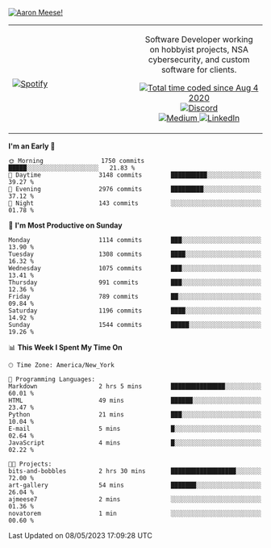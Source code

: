 [![Aaron Meese!](https://user-images.githubusercontent.com/17814535/88975338-a2aabf00-d27f-11ea-963f-8a19608716b4.png)](https://github.com/ajmeese7/readme-ascii "README ASCII")

<!-- Modified from project here: https://github.com/novatorem/novatorem -->
<table width="100%">
  <tr>
  <td width="50%">

&nbsp; <br> [![Spotify](https://ajmeese7.vercel.app/api/spotify)](https://open.spotify.com/user/ajmeese)

  </td>
  <td width="50%">
    <p align="center">
    Software Developer working on hobbyist projects, NSA cybersecurity, and custom software for clients.
    </p>
    <p align="center">
      <a href="https://wakatime.com/@f726891d-3b02-46cd-9b60-e8c59f9e2b14">
        <img src="https://wakatime.com/badge/user/f726891d-3b02-46cd-9b60-e8c59f9e2b14.svg" alt="Total time coded since Aug 4 2020" title="WakaTime" />
      </a>
      <a href="http://link.aaronmeese.com/discord">
        <img src="https://img.shields.io/badge/discord-ajmeese7%234835-369?style=flat-square&logo=discord&logoColor=white&color=purple" alt="Discord" title="Discord">
      </a>
      <br />
      <a href="https://link.aaronmeese.com/medium">
        <img src="https://img.shields.io/badge/medium-ajmeese7-1DB954?style=flat-square&logo=medium&logoColor=white" alt="Medium" title="Medium">
      </a>
      <a href="https://link.aaronmeese.com/linkedin">
        <img src="https://img.shields.io/badge/linkedIn-aaronmeese-1DB954?style=flat-square&logo=linkedin&logoColor=white&color=blue" alt="LinkedIn" title="LinkedIn">
      </a>
    </p>
  </td>

</table>

[//]: <> (The `&nbsp;` is to have Aphelion take up more space)

<!--START_SECTION:waka-->
**I'm an Early 🐤** 

```text
🌞 Morning                1750 commits        █████░░░░░░░░░░░░░░░░░░░░   21.83 % 
🌆 Daytime                3148 commits        ██████████░░░░░░░░░░░░░░░   39.27 % 
🌃 Evening                2976 commits        █████████░░░░░░░░░░░░░░░░   37.12 % 
🌙 Night                  143 commits         ░░░░░░░░░░░░░░░░░░░░░░░░░   01.78 % 
```
📅 **I'm Most Productive on Sunday** 

```text
Monday                   1114 commits        ███░░░░░░░░░░░░░░░░░░░░░░   13.90 % 
Tuesday                  1308 commits        ████░░░░░░░░░░░░░░░░░░░░░   16.32 % 
Wednesday                1075 commits        ███░░░░░░░░░░░░░░░░░░░░░░   13.41 % 
Thursday                 991 commits         ███░░░░░░░░░░░░░░░░░░░░░░   12.36 % 
Friday                   789 commits         ██░░░░░░░░░░░░░░░░░░░░░░░   09.84 % 
Saturday                 1196 commits        ████░░░░░░░░░░░░░░░░░░░░░   14.92 % 
Sunday                   1544 commits        █████░░░░░░░░░░░░░░░░░░░░   19.26 % 
```


📊 **This Week I Spent My Time On** 

```text
🕑︎ Time Zone: America/New_York

💬 Programming Languages: 
Markdown                 2 hrs 5 mins        ███████████████░░░░░░░░░░   60.01 % 
HTML                     49 mins             ██████░░░░░░░░░░░░░░░░░░░   23.47 % 
Python                   21 mins             ███░░░░░░░░░░░░░░░░░░░░░░   10.04 % 
E-mail                   5 mins              █░░░░░░░░░░░░░░░░░░░░░░░░   02.64 % 
JavaScript               4 mins              █░░░░░░░░░░░░░░░░░░░░░░░░   02.22 % 

🐱‍💻 Projects: 
bits-and-bobbles         2 hrs 30 mins       ██████████████████░░░░░░░   72.00 % 
art-gallery              54 mins             ███████░░░░░░░░░░░░░░░░░░   26.04 % 
ajmeese7                 2 mins              ░░░░░░░░░░░░░░░░░░░░░░░░░   01.36 % 
novatorem                1 min               ░░░░░░░░░░░░░░░░░░░░░░░░░   00.60 % 
```


 Last Updated on 08/05/2023 17:09:28 UTC
<!--END_SECTION:waka-->
